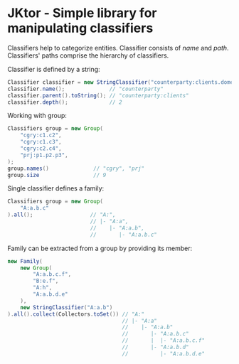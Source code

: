 # JKtor - Simple library for manipulating classifiers

Classifiers help to categorize entities. Classifier consists of _name_ and _path_.
Classifiers' paths comprise the hierarchy of classifiers. 

Classifier is defined by a string:
```java
Classifier classifier = new StringClassifier("counterparty:clients.domestic");
classifier.name();              // "counterparty"
classifier.parent().toString(); // "counterparty:clients"
classifier.depth();             // 2
```

Working with group:
```java
Classifiers group = new Group(
    "cgry:c1.c2",
    "cgry:c1.c3",
    "cgry:c2.c4",
    "prj:p1.p2.p3",
);
group.names()              // "cgry", "prj"
group.size                 // 9
```

Single classifier defines a family:
```java
Classifiers group = new Group(
    "A:a.b.c"
).all();                  // "A:", 
                          // |- "A:a", 
                          //    |- "A:a.b",
                          //       |- "A:a.b.c"
```

Family can be extracted from a group by providing its member:
```java
new Family(
    new Group(
        "A:a.b.c.f",
        "B:e.f",
        "A:h",
        "A:a.b.d.e"
    ),
    new StringClassifier("A:a.b")
).all().collect(Collectors.toSet()) // "A:"
                                    // |- "A:a"
                                    //    |- "A:a.b"
                                    //       |- "A:a.b.c"
                                    //       |  |- "A:a.b.c.f"
                                    //       |- "A:a.b.d"
                                    //          |- "A:a.b.d.e"

```

